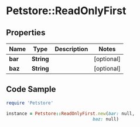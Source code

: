 # Petstore::ReadOnlyFirst

## Properties

Name | Type | Description | Notes
------------ | ------------- | ------------- | -------------
**bar** | **String** |  | [optional] 
**baz** | **String** |  | [optional] 

## Code Sample

```ruby
require 'Petstore'

instance = Petstore::ReadOnlyFirst.new(bar: null,
                                 baz: null)
```


